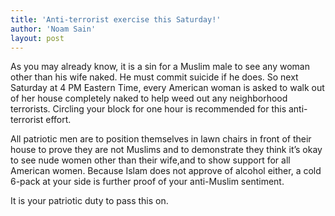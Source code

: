 ```yaml
---
title: 'Anti-terrorist exercise this Saturday!'
author: 'Noam Sain'
layout: post
---
```


As you may already know, it is a sin for a Muslim male to see any woman other than his wife naked. He must commit suicide if he does. So next Saturday at 4 PM Eastern Time, every American woman is asked to walk out of her house completely naked to help weed out any neighborhood terrorists. Circling your block for one hour is recommended for this anti-terrorist effort.  
  
All patriotic men are to position themselves in lawn chairs in front of their house to prove they are not Muslims and to demonstrate they think it’s okay to see nude women other than their wife,and to show support for all American women. Because Islam does not approve of alcohol either, a cold 6-pack at your side is further proof of your anti-Muslim sentiment.

It is your patriotic duty to pass this on.